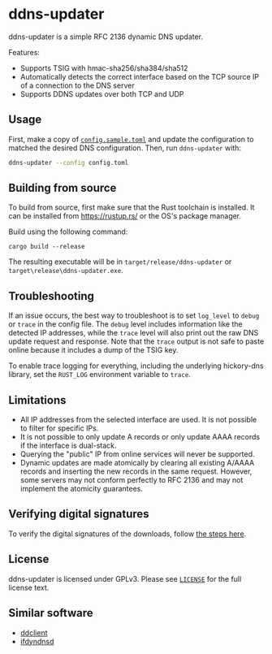# ddns-updater

ddns-updater is a simple RFC 2136 dynamic DNS updater.

Features:
* Supports TSIG with hmac-sha256/sha384/sha512
* Automatically detects the correct interface based on the TCP source IP of a connection to the DNS server
* Supports DDNS updates over both TCP and UDP

## Usage

First, make a copy of [`config.sample.toml`](config.sample.toml) and update the configuration to matched the desired DNS configuration. Then, run `ddns-updater` with:

```bash
ddns-updater --config config.toml
```

## Building from source

To build from source, first make sure that the Rust toolchain is installed. It can be installed from https://rustup.rs/ or the OS's package manager.

Build using the following command:

```
cargo build --release
```

The resulting executable will be in `target/release/ddns-updater` or `target\release\ddns-updater.exe`.

## Troubleshooting

If an issue occurs, the best way to troubleshoot is to set `log_level` to `debug` or `trace` in the config file. The `debug` level includes information like the detected IP addresses, while the `trace` level will also print out the raw DNS update request and response. Note that the `trace` output is not safe to paste online because it includes a dump of the TSIG key.

To enable trace logging for everything, including the underlying hickory-dns library, set the `RUST_LOG` environment variable to `trace`.

## Limitations

* All IP addresses from the selected interface are used. It is not possible to filter for specific IPs.
* It is not possible to only update A records or only update AAAA records if the interface is dual-stack.
* Querying the "public" IP from online services will never be supported.
* Dynamic updates are made atomically by clearing all existing A/AAAA records and inserting the new records in the same request. However, some servers may not conform perfectly to RFC 2136 and may not implement the atomicity guarantees.

## Verifying digital signatures

To verify the digital signatures of the downloads, follow [the steps here](https://github.com/chenxiaolong/chenxiaolong/blob/master/VERIFY_SSH_SIGNATURES.md).

## License

ddns-updater is licensed under GPLv3. Please see [`LICENSE`](./LICENSE) for the full license text.

## Similar software

* [ddclient](https://github.com/ddclient/ddclient)
* [ifdyndnsd](https://github.com/astro/ifdyndnsd)
